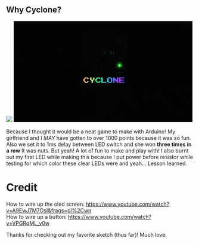 ## Why Cyclone?

<img src="lightCyclone.gif"/>
<img src="darkCyclone.gif"/>

Because I thought it would be a neat game to make with Arduino! My girlfriend and I
<i>MAY</i> have gotten to over 1000 points because it was so fun. Also we set it to
1ms delay between LED switch and she won <b>three times in a row</b> It was nuts.
But yeah! A lot of fun to make and play with! I also burnt out my first LED while making
this because I put power before resistor while testing for which color these clear LEDs
were and yeah... Lesson learned.

# Credit

How to wire up the oled screen:  https://www.youtube.com/watch?v=A9EwJ7M7OsI&frags=pl%2Cwn <br/>
How to wire up a button:         https://www.youtube.com/watch?v=VPGRqML_v0w <br/>

Thanks for checking out my favorite sketch (thus far)! Much love.
